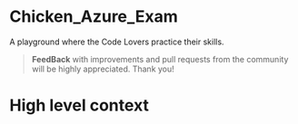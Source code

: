 # Chicken_Azure_Exam

A playground where the Code Lovers practice their skills.

> **FeedBack** with improvements and pull requests from the community will be highly appreciated. Thank you!

# High level context
